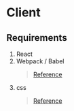 # Client

## Requirements

1. React
2. Webpack / Babel
   > [Reference](https://www.valentinog.com/blog/babel/)
3. css
   > [Reference](https://webpack.js.org/loaders/sass-loader/)
